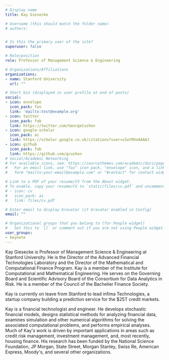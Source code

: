 ```yaml
---
# Display name
title: Kay Giesecke

# Username (this should match the folder name)
# authors:


# Is this the primary user of the site?
superuser: false

# Role/position
role: Professor of Management Science & Engineering

# Organizations/Affiliations
organizations:
- name: Stanford University
  url: ""

# Short bio (displayed in user profile at end of posts)
social:
- icon: envelope
  icon_pack: fas
  link: 'mailto:test@example.org'
- icon: twitter
  icon_pack: fab
  link: https://twitter.com/GeorgeCushen
- icon: google-scholar
  icon_pack: ai
  link: https://scholar.google.co.uk/citations?user=sIwtMXoAAAAJ
- icon: github
  icon_pack: fab
  link: https://github.com/gcushen
# Social/Academic Networking
# For available icons, see: https://sourcethemes.com/academic/docs/page-builder/#icons
#   For an email link, use "fas" icon pack, "envelope" icon, and a link in the
#   form "mailto:your-email@example.com" or "#contact" for contact widget.

# Link to a PDF of your resume/CV from the About widget.
# To enable, copy your resume/CV to `static/files/cv.pdf` and uncomment the lines below.
# - icon: cv
#   icon_pack: ai
#   link: files/cv.pdf

# Enter email to display Gravatar (if Gravatar enabled in Config)
email: ""

# Organizational groups that you belong to (for People widget)
#   Set this to `[]` or comment out if you are not using People widget.
user_groups:
- keynote
---
```


Kay Giesecke is Professor of Management Science & Engineering at Stanford University. He is the Director of the Advanced Financial Technologies Laboratory and the Director of the Mathematical and Computational Finance Program. Kay is a member of the Institute for Computational and Mathematical Engineering. He serves on the Governing Board and Scientific Advisory Board of the Consortium for Data Analytics in Risk. He is a member of the Council of the Bachelier Finance Society.

Kay is currently on leave from Stanford to lead infima Technologies, a startup company building a prediction service for the $25T credit markets.

Kay is a financial technologist and engineer. He develops stochastic financial models, designs statistical methods for analyzing financial data, examines simulation and other numerical algorithms for solving the associated computational problems, and performs empirical analyses. Much of Kay's work is driven by important applications in areas such as credit risk management, investment management, and, most recently, housing finance. His research has been funded by the National Science Foundation, JP Morgan, State Street, Morgan Stanley, Swiss Re, American Express, Moody's, and several other organizations.
